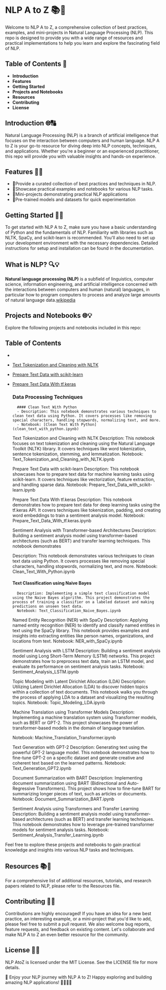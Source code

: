 # NLP A to Z 📚🚀

Welcome to NLP A to Z, a comprehensive collection of best practices, examples, and mini-projects in Natural Language Processing (NLP). This repo is designed to provide you with a wide range of resources and practical implementations to help you learn and explore the fascinating field of NLP.

## Table of Contents 📖
- **Introduction**
- **Features**
- **Getting Started**
- **Projects and Notebooks**
- **Resources**
- **Contributing**
- **License**




## Introduction 🌐🔠

Natural Language Processing (NLP) is a branch of artificial intelligence that focuses on the interaction between computers and human language. NLP A to Z is your go-to resource for diving deep into NLP concepts, techniques, and applications. Whether you're a beginner or an experienced practitioner, this repo will provide you with valuable insights and hands-on experience.
    
## Features 🚀🌟
- 📌Provide a curated collection of best practices and techniques in NLP.
- 📌Showcase practical examples and notebooks for various NLP tasks.
- 📌Mini-projects demonstrating practical NLP applications
- 📌Pre-trained models and datasets for quick experimentation

## Getting Started 🏁🔑
To get started with NLP A to Z, make sure you have a basic understanding of Python and the fundamentals of NLP. Familiarity with libraries such as NLTK, SpaCy, and scikit-learn is recommended. You'll also need to set up your development environment with the necessary dependencies. Detailed instructions for setup and installation can be found in the documentation.

## What is NLP? 🔍💡
**Natural language processing (NLP)** is a subfield of linguistics, computer science, information engineering, and artificial intelligence concerned with the interactions between computers and human (natural) languages, in particular how to program computers to process and analyze large amounts of natural language data.[wikipedia](https://en.wikipedia.org/wiki/Natural_language_processing)

## Projects and Notebooks 🌐💡
Explore the following projects and notebooks included in this repo:

## Table of Contents
- 
- [Text Tokenization and Cleaning with NLTK](cleaning_with_nltk.ipynb)
- [Prepare Text Data with scikit-learn](prepare_text_data_with_scikit-learn.ipynb)
- [Prepare Text Data With tf.keras](prepare_text_with_tf.keras.ipynb)
    ### Data Processing Techniques
        #### Clean Text With Python
        - Description: This notebook demonstrates various techniques to clean text data using Python. It covers processes like removing special characters, handling stopwords, normalizing text, and more.
        - Notebook: [Clean Text With Python](clean_text_with_python.ipynb)

    Text Tokenization and Cleaning with NLTK
        Description: This notebook focuses on text tokenization and cleaning using the Natural Language Toolkit (NLTK) library. It covers techniques like word tokenization, sentence tokenization, stemming, and lemmatization.
        Notebook: Text_Tokenization_and_Cleaning_with_NLTK.ipynb

    Prepare Text Data with scikit-learn
        Description: This notebook showcases how to prepare text data for machine learning tasks using scikit-learn. It covers techniques like vectorization, feature extraction, and handling sparse data.
        Notebook: Prepare_Text_Data_with_scikit-learn.ipynb

    Prepare Text Data With tf.keras
        Description: This notebook demonstrates how to prepare text data for deep learning tasks using the tf.keras API. It covers techniques like tokenization, padding, and creating word embeddings to train a sentiment analysis model.
        Notebook: Prepare_Text_Data_With_tf.keras.ipynb

    Sentiment Analysis with Transformer-based Architectures
        Description: Building a sentiment analysis model using transformer-based architectures (such as BERT) and transfer learning techniques. This notebook demonstrates

    Description: This notebook demonstrates various techniques to clean text data using Python. It covers processes like removing special characters, handling stopwords, normalizing text, and more.
    Notebook: Clean_Text_With_Python.ipynb

    #### Text Classification using Naive Bayes
        Description: Implementing a simple text classification model using the Naive Bayes algorithm. This project demonstrates the process of training a classifier on a labeled dataset and making predictions on unseen text data.
        Notebook: Text_Classification_Naive_Bayes.ipynb

    Named Entity Recognition (NER) with SpaCy
        Description: Applying named entity recognition (NER) to identify and classify named entities in text using the SpaCy library. This notebook provides examples and insights into extracting entities like person names, organizations, and locations from text.
        Notebook: NER_with_SpaCy.ipynb

    Sentiment Analysis with LSTM
        Description: Building a sentiment analysis model using Long Short-Term Memory (LSTM) networks. This project demonstrates how to preprocess text data, train an LSTM model, and evaluate its performance on sentiment analysis tasks.
        Notebook: Sentiment_Analysis_LSTM.ipynb

    Topic Modeling with Latent Dirichlet Allocation (LDA)
        Description: Utilizing Latent Dirichlet Allocation (LDA) to discover hidden topics within a collection of text documents. This notebook walks you through the process of applying LDA to a dataset and visualizing the resulting topics.
        Notebook: Topic_Modeling_LDA.ipynb

    Machine Translation using Transformer Models
        Description: Implementing a machine translation system using Transformer models, such as BERT or GPT-2. This project showcases the power of transformer-based models in the domain of language translation.

    Notebook: Machine_Translation_Transformer.ipynb

    Text Generation with GPT-2
        Description: Generating text using the powerful GPT-2 language model. This notebook demonstrates how to fine-tune GPT-2 on a specific dataset and generate creative and coherent text based on the learned patterns.
        Notebook: Text_Generation_GPT2.ipynb

    Document Summarization with BART
        Description: Implementing document summarization using BART (Bidirectional and Auto-Regressive Transformers). This project shows how to fine-tune BART for summarizing longer pieces of text, such as articles or documents.
        Notebook: Document_Summarization_BART.ipynb

    Sentiment Analysis using Transformers and Transfer Learning
        Description: Building a sentiment analysis model using transformer-based architectures (such as BERT) and transfer learning techniques. This notebook demonstrates how to leverage pre-trained transformer models for sentiment analysis tasks.
        Notebook: Sentiment_Analysis_Transfer_Learning.ipynb

Feel free to explore these projects and notebooks to gain practical knowledge and insights into various NLP tasks and techniques.

## Resources 📚📝
For a comprehensive list of additional resources, tutorials, and research papers related to NLP, please refer to the Resources file.

## Contributing 👥🤝

Contributions are highly encouraged! If you have an idea for a new best practice, an interesting example, or a mini-project that you'd like to add, please feel free to submit a pull request. We also welcome bug reports, feature requests, and feedback on existing content. Let's collaborate and make NLP A to Z an even better resource for the community.

## License 📝📜
NLP AtoZ is licensed under the MIT License. See the LICENSE file for more details.

🌟 Enjoy your NLP journey with NLP A to Z! Happy exploring and building amazing NLP applications! 👩‍💻👨‍💻
